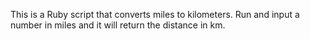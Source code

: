 This is a Ruby script that converts miles to kilometers. Run and input a number in miles and it will return the distance in km.
